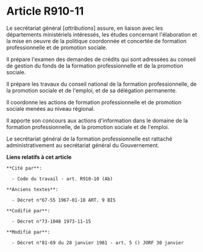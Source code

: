 # Article R910-11

Le secrétariat général [*attributions*] assure, en liaison avec les départements ministériels intéressés, les études
concernant l'élaboration et la mise en oeuvre de la politique coordonnée et concertée de formation professionnelle et de
promotion sociale.

Il prépare l'examen des demandes de crédits qui sont adressées au conseil de gestion du fonds de la formation professionnelle
et de la promotion sociale.

Il prépare les travaux du conseil national de la formation professionnelle, de la promotion sociale et de l'emploi, et de sa
délégation permanente.

Il coordonne les actions de formation professionnelle et de promotion sociale menées au niveau régional.

Il apporte son concours aux actions d'information dans le domaine de la formation professionnelle, de la promotion sociale et
de l'emploi.

Le secrétariat général de la formation professionnelle est rattaché administrativement au secrétariat général du
Gouvernement.

**Liens relatifs à cet article**

	**Cité par**:

	  - Code du travail - art. R910-10 (Ab)

	**Anciens textes**:

	  - Décret n°67-55 1967-01-18 ART. 9 BIS

	**Codifié par**:

	  - Décret n°73-1048 1973-11-15

	**Modifié par**:

	  - Décret n°81-69 du 28 janvier 1981 - art. 5 () JORF 30 janvier
